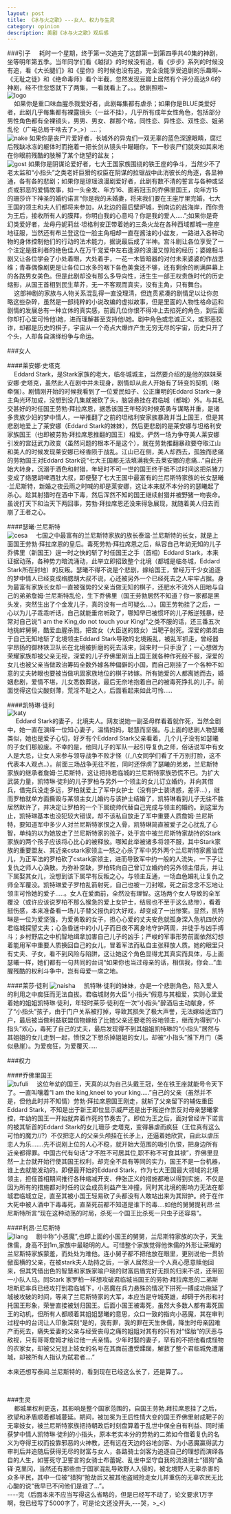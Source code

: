 ```yaml
---
layout: post
title: 《冰与火之歌》---女人、权力与生灵
category: opinion
description: 美剧《冰与火之歌》观后感
---
```

###引子
 &nbsp;&nbsp;&nbsp;&nbsp;耗时一个星期，终于第一次追完了这部第一到第四季共40集的神剧，坐等明年第五季。当年同学们看《越狱》的时候没有追，看《步步》系列的时候没有追，看《大长腿们》和《星你》的时候也没有追，完全没能享受追剧的乐趣啊~《无耻之徒》和《绝命毒师》看个半截，忽然发现豆瓣上居然有个评分高达9.6的神剧，经不住忽悠就下了两集，一看就看上了。。。放剧照啦~<br>
![logo](/images/opinions/ice-and-fire-logo.jpg)
<br>
 &nbsp;&nbsp;&nbsp;&nbsp;如果你是重口味血腥杀戮爱好者，此剧每集都有虐杀；如果你是BLUE类爱好者，此剧几乎每集都有裸露镜头（一丝不挂），几乎所有成年女性角色，包括部分男性角色都有全裸镜头，男男、男女、群那个啥，同性恋、异性恋、双性恋、姐弟乱伦（广电总局干啥去了>_>）….；<br>
![nake](/images/opinions/ice-and-fire-nakewoman.jpg)
如果你是丧尸片爱好者，长城外的异鬼们一双无辜的蓝色深邃眼睛，腐烂后残缺冰冻的躯体时而拖着一把长剑从镜头中瞄瞄你，下一秒丧尸们就突如其来地在你眼前残酷的肢解了某个绝望的盆友；<br>
![gost](/images/opinions/ice-and-fire-gost.jpg)
如果你是阴谋论爱好者，七大王国家族围绕的铁王座的争斗，当然少不了老太监和“小指头”之类老奸巨猾的权臣在阴谋的拉锯战中此消彼长的角逐，各显神通，各有各的悲剧；如果你是琼瑶浪漫剧爱好者，此剧有数不清的誓言与各种或坚贞或邪恶的爱情故事，如一头金发、年方16、面若冠玉的乔佛里国王，向年方15的珊莎许下神圣的婚约诺言“你是我的未婚妻，将来我们要在王座厅里完婚，七大王国的领主和夫人们都将来参加，从北边的最后壁炉城，到南边的盐海岸，而你贵为王后，接收所有人的膜拜，你明白我的心意吗？你是我的爱人…..”;如果你是奇幻类爱好者，龙母丹妮莉丝·坦格利安正带着她的三条火龙在各种西域都城一座座地征服，当然还有布兰登这位一脸主角相却一直在酱油的小盆友，一路进入各种动物的身体控制他们的行动的法术能力，据说最后成了半神。宫斗剧让各位享受了一个注定是胜利者的绝色佳人在万千宠爱中左右逢源的浪漫又惊险的经历；婆媳相斗剧又让各位学会了小处着眼，大处着手，一花一木皆暗器的对付未来婆婆的作战思维；青春偶像剧更是让各位口水多的咽下各色美食还不够，还有剩余的刷满屏幕上的各路男女美色。但是此剧却没有那么多导向性，活生生一部王权贵族时代的历史缩影，从国王首相到民生草芥，无一不客观而真实，没有主角，只有舞台。
<br>
  &nbsp;&nbsp;&nbsp;&nbsp;这部神剧的家族与人物关系混乱得一直没理清，但连贯紧凑的剧情足以让你忽略这些杂碎，虽然是一部纯粹的小说改编的虚拟故事，但是里面的人物性格命运和剧情的发展总有一种立体的真实感，前面几位你恨不得冲上去掐死的角色，到后面你却打心里可怜他\她，进而理解甚至支持他\她。剧中角色或忠诚正义，或邪恶狡诈，却都是历史的棋子，宇宙从一个奇点大爆炸产生无穷无尽的宇宙，历史只开了个头，人却各自演绎纷争与命运。
<br>

###女人    

####莱安娜·史塔克   
 &nbsp;&nbsp;&nbsp;&nbsp;Eddard Stark，是Stark家族的老大，临冬城城主，当然要介绍的是他的妹妹莱安娜·史塔克，虽然此人在剧中并未现身，剧情却从此人开始有了转变的契机（略牵强）。剧情刚开始的时候我看到了一位爱民如子、公正廉明的Eddard Stark一身主角光环加成，没想到没几集就被砍了头，脑袋悬挂在君临城（都城）外。与其私交甚好的时任国王劳勃·拜拉席恩，据悉该国王年轻的时候英勇与谋略并重，是诸多贵族少妇的梦中情人，一举推翻了之前的坦格利安家族暴政并当上国王，但是其悲剧地爱上了莱安娜（Eddard Stark的妹妹），然后更悲剧的是莱安娜与坦格利安家族国王（也即被劳勃·拜拉席恩推翻的国王）相爱。俨然一场为争夺美人莱安娜引发的宫廷武力政变（虽然问题的根本不是这个），就在劳勃推翻暴政要夺取江山和美人的时候发现莱安娜已经香陨于战乱。江山已在侧，美人却西去，孤独而悲痛的劳勃国王对Eddard Stark说“七大王国都无法填满我失去莱安娜的悲痛…”自此开始大转身，沉溺于酒色和射猎，年轻时不可一世的国王终于抵不过时间这把杀猪刀变成了络腮胡啤酒肚大叔，即便娶了七大王国中最富有的兰尼斯特家族的长女瑟曦·兰尼斯特，新婚之夜云雨之时喊的却是莱安娜，这让本来就不本分的的瑟曦起了杀心。趁其射猎时在酒中下毒，然后浑然不知的国王继续射猎并被野猪一吻丧命。虽说打天下和治天下两回事，劳勃·拜拉席恩还没来得急展现，就随着美人归去而崩了王者之心。
<br>

####瑟曦·兰尼斯特    
![cesa](/images/opinions/ice-and-fire-cesa.jpg) 
&nbsp;&nbsp;&nbsp;&nbsp;七国之中最富有的兰尼斯特家族的族长泰温·兰尼斯特的长女，就是上面国王劳勃·拜拉席恩的皇后。毒死劳勃·拜拉席恩之后，纵容自己年幼无知的儿子乔佛里（新国王）逞一时之快的斩了时任国王之手（首相）Eddard Stark，本来证据动荡，各种势力暗流涌动，此举立即招致整个北境（都城是临冬城，Eddard Stark所在封地）的反叛。瑟曦不得不说是个悲剧，嫁给国王，曾经万千少女追逐的梦中情人已经变成络腮胡大叔不说，心还被另外一个已经死去之人牢牢占据。身为最富有家族长女却一直被强势的父亲当做无知的棋子，还肥水不流外人田地与自己的弟弟詹姆·兰尼斯特乱伦，生下乔佛里（国王劳勃居然不知道？你一家都是黑头发，突然生出了个金发儿子，真的没有一点可疑么…）。国王劳勃挂了之后，一心以为儿子乖乖听话，自己就能垂帘听政了，哪知早已被惯坏的儿子叛逆残暴，经常对自己说“I am the King,do not touch your King!”之类不服的话，还三番五次地挑衅舅舅，酷爱血腥杀戮，把宫女（大臣送的妓女）当靶子射死。深爱的弟弟由于自己无知地斩了北境领主Eddard Stark导致的北境叛乱，被乱军抓走，曾经器宇昂扬的御林铁卫队长在北境被折磨的死去活来，回来时一只手没了；一心想做为荣耀家族却被父亲无视，深爱的儿子乔佛里刚当上国王就各种作死般不服，深爱的女儿也被父亲当做政治筹码全数外嫁各种偏僻的小国，而自己刚挂了一个各种不如意的丈夫转眼也要被当做巩固家族地位的棋子转嫁。所有她爱的人都离她而去，婚姻悲剧，爱情不堪，儿女悉数葬送，最后无奈地抱着自己的被毒死挣扎的儿子。前面觉得这位尖酸刻薄，荒淫不耻之人，后面看起来如此可怜…..
<br>

####凯特琳·徒利   
![katy](/images/opinions/ice-and-fire-katy.jpg)  
&nbsp;&nbsp;&nbsp;&nbsp; Eddard Stark的妻子，北境夫人。网友说她一副圣母样看着就作死，当然全剧中，她一直在演绎一位知心妻子，温情妈妈，聪慧而坚强。与上面的悲剧人物瑟曦类似，她也是爱子心切，好歹有个Eddard Stark父亲看着，几个儿子没有如瑟曦的子女们那般废。不幸的是，他同儿子的军队一起引导复仇之师，俗话说军中有女人是大忌，让女人来参与领导战争不败才怪（/\_/\女同学们看了千万别打脸，这不代表本人观点..）。前面三场战争无往不胜，同时还俘虏了瑟曦的弟弟，兰尼斯特家族的继承者詹姆·兰尼斯特，这让把持君临城的兰尼斯特家族恐慌不已。为扩大武装力量，凯特琳·徒利的儿子罗柏与另外一个领主的女儿订立婚约，并向其借兵，借完兵没走多远，罗柏就爱上了军中女护士（没有护士装诱惑，差评…），继而罗柏就单方面撕毁与某领主女儿婚约与该护士结婚了，凯特琳看到儿子无往不胜居然默许了，并决定让罗柏的一个下属统帅代替自己完成与领主的婚约。到这里为止，凯特琳基本也没犯较大错误，却不该私自放走了军中重要人质詹姆·兰尼斯特，要知道军中多少人对兰尼斯特家恨之入骨，凯特琳简直被爱子之心扰乱了心智，单纯的以为她放走了兰尼斯特家的孩子，处于宫中被兰尼斯特家劫持的Stark家族的两个孩子应该将心比心的被释放。哪知此举被诸多将领不服，其中Stark家族的重要盟友、其近亲cstark家领主一怒之心杀了军中另外两个兰尼斯特家酱油侄儿，为正军法的罗柏砍了cstark家领主，进而导致军中约一般的人流失，一下子让复仇之师人心涣散。为弥补空缺，罗柏转向自己曾订立婚约的另外领主借兵，并让下属娶其女儿，没想到该下属早有反叛之心，与领主互通，一场血色婚礼让复仇之师全军覆没。凯特琳爱子罗柏乱箭射死，自己也被一刀封喉，死之前念念不忘地让领主可怜她的爱子…..。女人在爱面前，全然没有理智。这场两个女人导致的全军覆没（或许应该说罗柏不那么猴急的爱上女护士，结局也不至于这么悲惨），看着挺伤感，本来准备看一场儿子替父报仇的大好戏，却变成了一出惨案。显然，凯特琳是一位为爱坚强，为爱勇敢的女子，担心心爱的丈夫安危就孤身深入危机四伏的君临城探望丈夫；心急昏迷中的小儿子而日夜不离身地守护两周，并徒手与凶手搏斗；乡村野店之中机智地缉拿加害自己儿子的凶手；严峻的军事形势前面依然幻想着能用军中重要人质换回自己的女儿，冒着军法而私自主张释放人质。她的眼里只有丈夫、子女，看不到风险与陷阱，这让她这个角色显得尤其真实而具体，与上面瑟曦一样，她们都有一句共同的台词“如果你也当过母亲的话，相信我，你会…”血腥残酷的权利斗争中，岂有母爱一席之地。
<br>

####莱莎·徒利
![naisha](/images/opinions/ice-and-fire-naisha.jpg) 
&nbsp;&nbsp;&nbsp;&nbsp;凯特琳·徒利的妹妹，亦是一个悲剧角色，陷入爱人的利用之中痴狂而无法自拔。君临城财务大臣“小指头”假意与其相爱，实则心里爱着她的姐姐凯特琳·徒利，年轻时莱莎·徒利在一次“小指头”醉酒后主动献身，怀了“小指头”孩子，由于门户关系被打掉，导致其损失了极大声誉，无法嫁给适宜门户，最后被当做利益联盟信物嫁给了比她父亲还要老的谷地领主，继而为得到“小指头”欢心，毒死了自己的丈夫，最后发现得不到其姐姐凯特琳的“小指头”居然与其姐姐的女儿走到一起，愤恨之下想杀掉姐姐的女儿，却被“小指头”推下月门（类似悬崖）。为爱痴狂，为爱覆灭…..
<br>

###权力   

####乔佛里国王    
![tufuli](/images/opinions/ice-and-fire-tulfli.jpg) 
&nbsp;&nbsp;&nbsp;&nbsp;这位年幼的国王，天真的以为自己头戴王冠，坐在铁王座就能号令天下了。一直叫嚷着“I  am  the king,kneel to  your  king…..”自己的父亲（虽然并不是，但他此时并不知情）劳勃·拜拉席恩国王刚走，就斩了父亲留下的辅佐重臣Eddard Stark，不知是出于新王即位显示威严还是出于叛逆作祟反对母亲瑟曦掌控，年幼的国王一开始就奔着作死的节奏去了。即位为王之后，面对曾经许下诺言的被其斩首的Eddard Stark的女儿珊莎·史塔克，变得暴虐而疯狂（王位真有这么可怕的魔力//?）不仅把恋人的父亲头颅挂在长矛上，还逼着她欣赏，自此以虐压恋人为乐…….先不说刚上位的人心不稳，就开始大范围的吸引仇恨，把身边所有近亲都得罪。中国古代有句话“才不胜不可居其位,职不称不可食其禄”，乔佛里显然一上台就开始行使其国王权利，却完全不具有等同的实力，国王不是一台机器，谁上去就能发动的。即便最开始的Eddard Stark，作为七大王国最大领域的北境领主，担任首相期间推行各种缩减开支、伸张正义的措施都难以得到实施，不仅是因为所有的措施都对时任的议会成员利益产生冲撞，同时其北境的影响力无法在都城君临城立足，直至其被小国王轻易砍了头都没有人敢站出来为其辩护。终于在作大死中被人酒中下毒毒死，直至死前都不知道是谁下的毒….如他的舅舅提利昂·兰尼斯特所言“现在这种动荡的时局，杀死一个国王比杀死一只虫子还容易”。<br>
 
####利昂·兰尼斯特    
![liang](/images/opinions/ice-and-fire-liang.jpg) 
   &nbsp;&nbsp;&nbsp;&nbsp;剧中称“小恶魔”,也即上面的小国王的舅舅，兰尼斯特家族的次子，天生侏儒，身高不到1m,家族中最聪明的人。可惜整个家族觉得他侏儒的外形让荣耀的兰尼斯特家族蒙羞，而处处为难他。连小舅子都不把他放在眼里，更别说他一贯骄傲蛮横的父亲，在被stark夫人劫持之后，一家人居然没一个人真心愿意赎他回来，但其凭借出色的智慧和家族家喻户晓的财富后盾完好无损的归来不说，还带回一小队人马。同Stark 家罗柏一样想攻破君临城当国王的劳勃·拜拉席恩的二弟斯坦斯尼率兵已经攻打到君临城下，小恶魔在兵力悬殊的情况下拼死一搏成功拖延了城被攻破的时间，等来了兰尼斯特家的大军，本应当是守城英雄，却碍于外形和衬托国王形象，荣誉直接被划归国王。后面小国王被毒死，虽然大多数人都有毒死国王的动机，但所有人都顺着其姐姐瑟曦的意思，众口一致的指向小恶魔，其在审判过程中的台词让人印象深刻“是的，我有罪，我的罪在天生侏儒，降生时母亲因难产而死去，痛失爱妻的父亲与经受丧母之痛的姐姐对其有的只有对“怪胎”的厌恶与敌视，只有哥哥詹姆才给过他一点亲情。少年时娶的妻子，罕有的不把他看成怪物的农家女，却被父兄冠上妓女的名号在其面前遭受蹂躏，解救了整个君临城免遭屠城，却被所有人指认为弑君者….”
<br>
<p>本来还想写泰闻.兰尼斯特的，看到现在已经这么长了，还是算了。。</p>
<br>

###生灵     
 &nbsp;&nbsp;&nbsp;&nbsp;都城里权利更迭，其影响是整个国家范围的，自国王劳勃.拜拉席恩挂了之后，欲望和矛盾顺着都城蔓延。期间，被加冕为王后性情大变的国王乔佛里射成靶子的无辜妓女，被兰尼斯特家族把持朝政后时刻盘算着于乱世中保全自有利益、同时捕获梦中情人凯特琳·徒利的小指头，原本老实本分的劳勃的二弟如今借着复仇的名义为夺得王权而投靠邪恶的火神教，还有远在天边的谷地剑客、为小恶魔赢得武力审判后并追随后获得无尽的财富与女人，各路骑士剑客为追逐自己的理想而演绎各自的人生，如誓死守卫誓言的女骑士布蕾妮、乱世中坚守自我的流浪骑士“猎狗”桑铎·克里冈，当然还有那些由于国家混乱导致野人入侵的，被北境野人无辜杀害的众多平民，其中一位被“猎狗”抢劫后又被其他盗贼抢走女儿并重伤的无辜农民无比心酸的说“我早已不问他们是谁了…”。
<br>
----完（后面本来不应当写得这么省略的，但是已经写不动了，论文要求1万字啊，我已经写了5000字了，可是论文还没开头,---哭，>_<）
